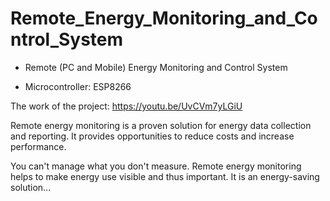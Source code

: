 # Remote_Energy_Monitoring_and_Control_System

- Remote (PC and Mobile) Energy Monitoring and Control System

- Microcontroller: ESP8266

The work of the project: https://youtu.be/UvCVm7yLGiU


Remote energy monitoring is a proven solution for energy data collection and reporting. It provides opportunities to reduce costs and increase performance.

You can't manage what you don't measure. Remote energy monitoring helps to make energy use visible and thus important. It is an energy-saving solution...

